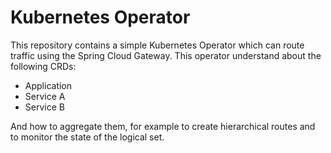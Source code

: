 # Kubernetes Operator

This repository contains a simple Kubernetes Operator which can route traffic using the Spring Cloud Gateway. 
This operator understand about the following CRDs:
- Application
- Service A
- Service B

And how to aggregate them, for example to create hierarchical routes and to monitor the state of the logical set. 


